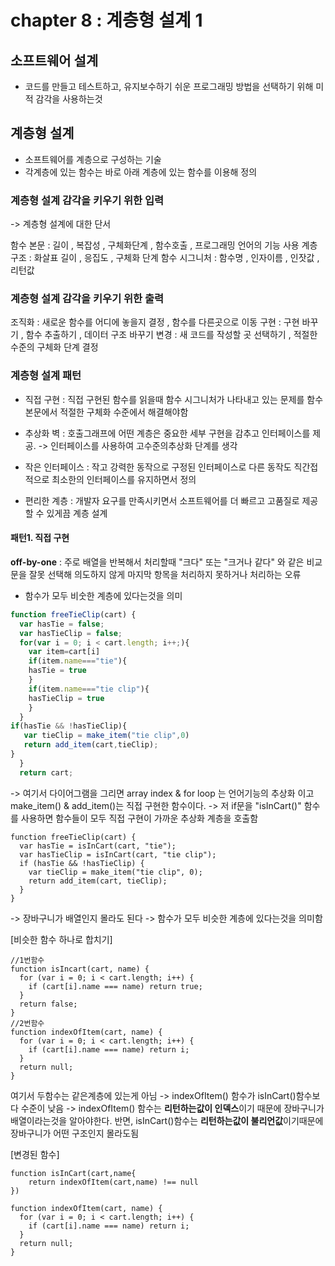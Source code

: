 # chapter 8 : 계층형 설계 1

## 소프트웨어 설계

- 코드를 만들고 테스트하고, 유지보수하기 쉬운 프로그래밍 방법을 선택하기 위해 미적 감각을 사용하는것

## 계층형 설계

- 소프트웨어를 계층으로 구성하는 기술
- 각계층에 있는 함수는 바로 아래 계층에 있는 함수를 이용해 정의

### 계층형 설계 감각을 키우기 위한 입력

-> 계층형 설계에 대한 단서

함수 본문 : 길이 , 복잡성 , 구체화단계 , 함수호출 , 프로그래밍 언어의 기능 사용
계층구조 : 화살표 길이 , 응집도 , 구체화 단계
함수 시그니처 : 함수명 , 인자이름 , 인잣값 , 리턴값

### 계층형 설계 감각을 키우기 위한 출력

조직화 : 새로운 함수를 어디에 놓을지 결정 , 함수를 다른곳으로 이동
구현 : 구현 바꾸기 , 함수 추출하기 , 데이터 구조 바꾸기
변경 : 새 코드를 작성할 곳 선택하기 , 적절한 수준의 구체화 단계 결정

### 계층형 설계 패턴

- 직접 구현 : 직접 구현된 함수를 읽을때 함수 시그니처가 나타내고 있는 문제를 함수본문에서 적절한 구체화 수준에서 해결해야함

- 추상화 벽 : 호출그래프에 어떤 계층은 중요한 세부 구현을 감추고 인터페이스를 제공.
  -> 인터페이스를 사용하여 고수준의추상화 단계를 생각

- 작은 인터페이스 : 작고 강력한 동작으로 구정된 인터페이스로 다른 동작도 직간접적으로 최소한의 인터페이스를 유지하면서 정의

- 편리한 계층 : 개발자 요구를 만족시키면서 소프트웨어를 더 빠르고 고품질로 제공할 수 있게끔 계층 설계

#### 패턴1. 직접 구현

**off-by-one** : 주로 배열을 반복해서 처리할때 "크다" 또는 "크거나 같다" 와 같은 비교문을 잘못 선택해 의도하지 않게 마지막 항목을 처리하지 못하거나 처리하는 오류

- 함수가 모두 비숫한 계층에 있다는것을 의미

```jsx
function freeTieClip(cart) {
  var hasTie = false;
  var hasTieClip = false;
  for(var i = 0; i < cart.length; i++;){
    var item=cart[i]
    if(item.name==="tie"){
    hasTie = true
    }
    if(item.name==="tie clip"){
    hasTieClip = true
    }
  }
if(hasTie && !hasTieClip){
   var tieClip = make_item("tie clip",0)
   return add_item(cart,tieClip);
}
  }
  return cart;
```

-> 여기서 다이어그램을 그리면 array index & for loop 는 언어기능의 추상화 이고 make_item() & add_item()는 직접 구현한 함수이다.
-> 저 if문을 "isInCart()" 함수를 사용하면 함수들이 모두 직접 구현이 가까운 추상화 계층을 호출함

```tsx
function freeTieClip(cart) {
  var hasTie = isInCart(cart, "tie");
  var hasTieClip = isInCart(cart, "tie clip");
  if (hasTie && !hasTieClip) {
    var tieClip = make_item("tie clip", 0);
    return add_item(cart, tieClip);
  }
}
```

-> 장바구니가 배열인지 몰라도 된다 -> 함수가 모두 비슷한 계층에 있다는것을 의미함

[비슷한 함수 하나로 합치기]

```tsx
//1번함수
function isIncart(cart, name) {
  for (var i = 0; i < cart.length; i++) {
    if (cart[i].name === name) return true;
  }
  return false;
}
//2번함수
function indexOfItem(cart, name) {
  for (var i = 0; i < cart.length; i++) {
    if (cart[i].name === name) return i;
  }
  return null;
}
```

여기서 두함수는 같은계층에 있는게 아님
-> indexOfItem() 함수가 isInCart()함수보다 수준이 낮음
-> indexOfItem() 함수는 **리턴하는값이 인덱스**이기 때문에 장바구니가 배열이라는것을 알아야한다.
반면, isInCart()함수는 **리턴하는값이 불리언값**이기때문에 장바구니가 어떤 구조인지 몰라도됨

[변경된 함수]

```tsx
function isInCart(cart,name{
    return indexOfItem(cart,name) !== null
})

function indexOfItem(cart, name) {
  for (var i = 0; i < cart.length; i++) {
    if (cart[i].name === name) return i;
  }
  return null;
}
```

